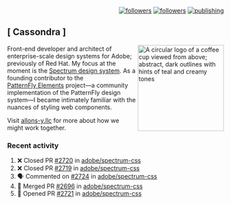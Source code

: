 <p align="right"><a rel="me" href="https://front-end.social/@castastrophe">
    <img alt="followers" title="Follow me on Mastodon" src="https://img.shields.io/mastodon/follow/109297102751309835?domain=https%3A%2F%2Ffront-end.social&label=Follow&logo=mastodon&logoColor=white&style=for-the-badge&labelColor=008080&color=006969"/></a>
  <a href="https://codepen.io/castastrophe/">
    <img alt="followers" title="Follow me on CodePen" src="https://img.shields.io/badge/23-1?color=640464&labelColor=7c007c&style=for-the-badge&logo=codepen&label=Follow"/></a>
<a href="https://castastrophe.medium.com/">
    <img alt="publishing" title="View articles on Medium" src="https://img.shields.io/badge/107-1?color=666&labelColor=444&label=subscribe&logo=medium&logoColor=white&style=for-the-badge"/></a>
</p>

## [&nbsp;Cassondra&nbsp;]

<img align="right" src="https://github-production-user-asset-6210df.s3.amazonaws.com/1840295/253016758-ba468774-1cd3-42c2-8f43-947b5eeb5edf.png" height="200" alt="A circular logo of a coffee cup viewed from above; abstract, dark outlines with hints of teal and creamy tones">

Front-end developer and architect of enterprise-scale design systems for Adobe; previously of Red Hat. My focus at the moment is the [Spectrum design system](https://github.com/adobe/spectrum-css). As a founding contributor to the [PatternFly&nbsp;Elements](https://github.com/patternfly/patternfly-elements) project&mdash;a community implementation of the PatternFly design system&mdash;I became intimately familiar with the nuances of styling web components.

Visit [allons-y.llc](http://allons-y.llc/) for more about how we might work together.

### Recent activity

<!--START_SECTION:activity-->
1. ❌ Closed PR [#2720](https://github.com/adobe/spectrum-css/pull/2720) in [adobe/spectrum-css](https://github.com/adobe/spectrum-css)
2. ❌ Closed PR [#2719](https://github.com/adobe/spectrum-css/pull/2719) in [adobe/spectrum-css](https://github.com/adobe/spectrum-css)
3. 🗣 Commented on [#2724](https://github.com/adobe/spectrum-css/pull/2724#issuecomment-2091006456) in [adobe/spectrum-css](https://github.com/adobe/spectrum-css)
4. 🎉 Merged PR [#2696](https://github.com/adobe/spectrum-css/pull/2696) in [adobe/spectrum-css](https://github.com/adobe/spectrum-css)
5. 💪 Opened PR [#2721](https://github.com/adobe/spectrum-css/pull/2721) in [adobe/spectrum-css](https://github.com/adobe/spectrum-css)
<!--END_SECTION:activity-->
